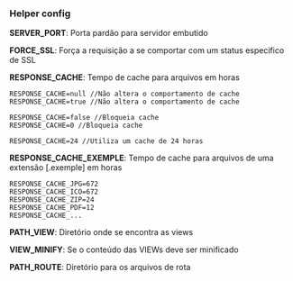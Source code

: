 ### Helper config

**SERVER_PORT**: Porta pardão para servidor embutido


**FORCE_SSL**: Força a requisição a se comportar com um status especifico de SSL


**RESPONSE_CACHE**: Tempo de cache para arquivos em horas

    RESPONSE_CACHE=null //Não altera o comportamento de cache
    RESPONSE_CACHE=true //Não altera o comportamento de cache
    
    RESPONSE_CACHE=false //Bloqueia cache
    RESPONSE_CACHE=0 //Bloqueia cache

    RESPONSE_CACHE=24 //Utiliza um cache de 24 horas

**RESPONSE_CACHE_EXEMPLE**: Tempo de cache para arquivos de uma extensão [.exemple] em horas

    RESPONSE_CACHE_JPG=672
    RESPONSE_CACHE_ICO=672
    RESPONSE_CACHE_ZIP=24
    RESPONSE_CACHE_PDF=12
    RESPONSE_CACHE_...


**PATH_VIEW**: Diretório onde se encontra as views

**VIEW_MINIFY**: Se o conteúdo das VIEWs deve ser minificado

**PATH_ROUTE**: Diretório para os arquivos de rota
